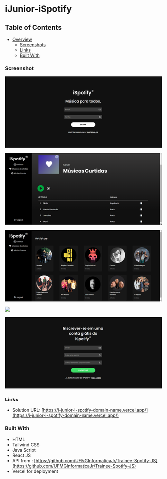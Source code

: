 # iJunior-iSpotify

## Table of Contents

- [Overview](#overview)
  - [Screenshots](#screenshots)
  - [Links](#links)
  - [Built With](#built-with)


### Screenshot

![](./trainee-spotify/front-end/src/assets/loginScreen.png)
<br>

![](./trainee-spotify/front-end/src/assets/likeScreen.png)
<br>

![](./trainee-spotify/front-end/src/assets/mainScreen.png)
<br>

![](./trainee-spotify/front-end/src/assets/myAccountScreen.png)
<br>

![](./trainee-spotify/front-end/src/assets/signupScreen.png)

### Links

- Solution URL: [https://i-junior-i-spotify-domain-name.vercel.app/](https://i-junior-i-spotify-domain-name.vercel.app/)

### Built With

- HTML
- Tailwind CSS
- Java Script
- React JS
- API from : [https://github.com/UFMGInformaticaJr/Trainee-Spotify-JS](https://github.com/UFMGInformaticaJr/Trainee-Spotify-JS)
- Vercel for deployment





<!-- ## Table of Contents
- How to run

### How to run
1. Clone this repo:
    ```bash
    git clone https://github.com/Riquelme3m/iJunior-Music-Player
    ```

2. Install api dependencies and start:
    ```bash
    cd trainee-spotify/api
    npm install
    npm start
    ```

3. Open another terminal, install front-end dependencies and start:
   ```bash
    cd trainee-spotify/front-end
    npm install
    npm run dev
    ```

    and access the url created.

    **Ready to use!**
<br></br>

For more info on the API, access: 
- https://github.com/UFMGInformaticaJr/Trainee-Spotify-JS -->
